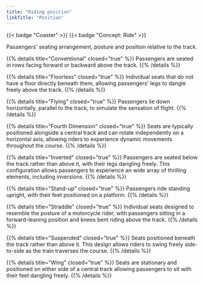 ```yaml
---
title: "Riding position"
linkTitle: "Position"
---
```

{{< badge "Coaster" >}}
{{< badge "Concept: Ride" >}}

Passengers' seating arrangement, posture and position relative to the track.

{{% details title="Conventional" closed="true" %}}
Passengers are seated in rows facing forward or backward above the track.
{{% /details %}}

{{% details title="Floorless" closed="true" %}}
Individual seats that do not have a floor directly beneath them, allowing passengers' legs to dangle freely above the track.
{{% /details %}}

{{% details title="Flying" closed="true" %}}
Passengers lie down horizontally, parallel to the track, to simulate the sensation of flight.
{{% /details %}}

{{% details title="Fourth Dimension" closed="true" %}}
Seats are typically positioned alongside a central track and can rotate independently on a horizontal axis, allowing riders to experience dynamic movements throughout the course.
{{% /details %}}

{{% details title="Inverted" closed="true" %}}
Passengers are seated below the track rather than above it, with their legs dangling freely. This configuration allows passengers to experience an wide array of thrilling elements, including inversions.
{{% /details %}}

{{% details title="Stand-up" closed="true" %}}
Passengers ride standing upright, with their feet positioned on a platform.
{{% /details %}}

{{% details title="Straddle" closed="true" %}}
Individual seats designed to resemble the posture of a motorcycle rider, with passengers sitting in a forward-leaning position and knees bent riding above the track.
{{% /details %}}

{{% details title="Suspended" closed="true" %}}
Seats positioned beneath the track rather than above it. This design allows riders to swing freely side-to-side as the train traverses the course.
{{% /details %}}

{{% details title="Wing" closed="true" %}}
Seats are stationary and positioned on either side of a central track allowing passengers to sit with their feet dangling freely.
{{% /details %}}
